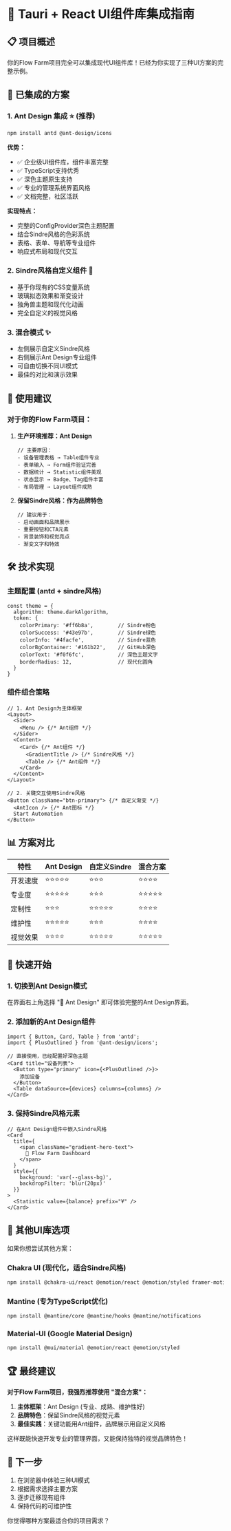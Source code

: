 # 🎨 Tauri + React UI组件库集成指南

## 📋 项目概述

你的Flow Farm项目完全可以集成现代UI组件库！已经为你实现了三种UI方案的完整示例。

## 🚀 已集成的方案

### 1. **Ant Design 集成** ⭐ (推荐)
```bash
npm install antd @ant-design/icons
```

**优势：**
- ✅ 企业级UI组件库，组件丰富完整
- ✅ TypeScript支持优秀
- ✅ 深色主题原生支持
- ✅ 专业的管理系统界面风格
- ✅ 文档完整，社区活跃

**实现特点：**
- 完整的ConfigProvider深色主题配置
- 结合Sindre风格的色彩系统
- 表格、表单、导航等专业组件
- 响应式布局和现代交互

### 2. **Sindre风格自定义组件** 🦄
- 基于你现有的CSS变量系统
- 玻璃拟态效果和渐变设计
- 独角兽主题和现代化动画
- 完全自定义的视觉风格

### 3. **混合模式** ✨
- 左侧展示自定义Sindre风格
- 右侧展示Ant Design专业组件
- 可自由切换不同UI模式
- 最佳的对比和演示效果

## 🎯 使用建议

### 对于你的Flow Farm项目：

1. **生产环境推荐：Ant Design**
   ```tsx
   // 主要原因：
   - 设备管理表格 → Table组件专业
   - 表单输入 → Form组件验证完善
   - 数据统计 → Statistic组件美观
   - 状态显示 → Badge、Tag组件丰富
   - 布局管理 → Layout组件成熟
   ```

2. **保留Sindre风格：作为品牌特色**
   ```tsx
   // 建议用于：
   - 启动画面和品牌展示
   - 重要按钮和CTA元素
   - 背景装饰和视觉亮点
   - 渐变文字和特效
   ```

## 🛠️ 技术实现

### 主题配置 (antd + sindre风格)
```tsx
const theme = {
  algorithm: theme.darkAlgorithm,
  token: {
    colorPrimary: '#ff6b8a',        // Sindre粉色
    colorSuccess: '#43e97b',        // Sindre绿色
    colorInfo: '#4facfe',           // Sindre蓝色
    colorBgContainer: '#161b22',    // GitHub深色
    colorText: '#f0f6fc',           // 深色主题文字
    borderRadius: 12,               // 现代化圆角
  }
}
```

### 组件组合策略
```tsx
// 1. Ant Design为主体框架
<Layout>
  <Sider>
    <Menu /> {/* Ant组件 */}
  </Sider>
  <Content>
    <Card> {/* Ant组件 */}
      <GradientTitle /> {/* Sindre风格 */}
      <Table /> {/* Ant组件 */}
    </Card>
  </Content>
</Layout>

// 2. 关键交互使用Sindre风格
<Button className="btn-primary"> {/* 自定义渐变 */}
  <AntIcon /> {/* Ant图标 */}
  Start Automation
</Button>
```

## 📊 方案对比

| 特性 | Ant Design | 自定义Sindre | 混合方案 |
|------|------------|-------------|----------|
| 开发速度 | ⭐⭐⭐⭐⭐ | ⭐⭐⭐ | ⭐⭐⭐⭐ |
| 专业度 | ⭐⭐⭐⭐⭐ | ⭐⭐⭐ | ⭐⭐⭐⭐⭐ |
| 定制性 | ⭐⭐⭐ | ⭐⭐⭐⭐⭐ | ⭐⭐⭐⭐ |
| 维护性 | ⭐⭐⭐⭐⭐ | ⭐⭐⭐ | ⭐⭐⭐⭐ |
| 视觉效果 | ⭐⭐⭐⭐ | ⭐⭐⭐⭐⭐ | ⭐⭐⭐⭐⭐ |

## 🔧 快速开始

### 1. 切换到Ant Design模式
在界面右上角选择 "🐜 Ant Design" 即可体验完整的Ant Design界面。

### 2. 添加新的Ant Design组件
```tsx
import { Button, Card, Table } from 'antd';
import { PlusOutlined } from '@ant-design/icons';

// 直接使用，已经配置好深色主题
<Card title="设备列表">
  <Button type="primary" icon={<PlusOutlined />}>
    添加设备
  </Button>
  <Table dataSource={devices} columns={columns} />
</Card>
```

### 3. 保持Sindre风格元素
```tsx
// 在Ant Design组件中嵌入Sindre风格
<Card
  title={
    <span className="gradient-hero-text">
      🦄 Flow Farm Dashboard
    </span>
  }
  style={{
    background: 'var(--glass-bg)',
    backdropFilter: 'blur(20px)'
  }}
>
  <Statistic value={balance} prefix="¥" />
</Card>
```

## 🎨 其他UI库选项

如果你想尝试其他方案：

### Chakra UI (现代化，适合Sindre风格)
```bash
npm install @chakra-ui/react @emotion/react @emotion/styled framer-motion
```

### Mantine (专为TypeScript优化)
```bash
npm install @mantine/core @mantine/hooks @mantine/notifications
```

### Material-UI (Google Material Design)
```bash
npm install @mui/material @emotion/react @emotion/styled
```

## 🏆 最终建议

**对于Flow Farm项目，我强烈推荐使用 "混合方案"：**

1. **主体框架**：Ant Design (专业、成熟、维护性好)
2. **品牌特色**：保留Sindre风格的视觉元素
3. **最佳实践**：关键功能用Ant组件，品牌展示用自定义风格

这样既能快速开发专业的管理界面，又能保持独特的视觉品牌特色！

## 📝 下一步

1. 在浏览器中体验三种UI模式
2. 根据需求选择主要方案
3. 逐步迁移现有组件
4. 保持代码的可维护性

你觉得哪种方案最适合你的项目需求？
